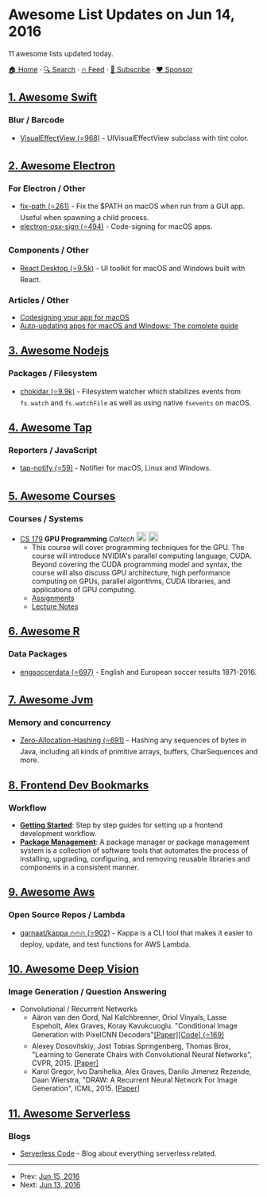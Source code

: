 # Awesome List Updates on Jun 14, 2016

11 awesome lists updated today.

[🏠 Home](/README.md) · [🔍 Search](https://www.trackawesomelist.com/search/) · [🔥 Feed](https://www.trackawesomelist.com/rss.xml) · [📮 Subscribe](https://trackawesomelist.us17.list-manage.com/subscribe?u=d2f0117aa829c83a63ec63c2f&id=36a103854c) · [❤️  Sponsor](https://github.com/sponsors/theowenyoung)



## [1. Awesome Swift](/content/matteocrippa/awesome-swift/README.md)

### Blur / Barcode

*   [VisualEffectView (⭐968)](https://github.com/efremidze/VisualEffectView) - UIVisualEffectView subclass with tint color.

## [2. Awesome Electron](/content/sindresorhus/awesome-electron/README.md)

### For Electron / Other

*   [fix-path (⭐261)](https://github.com/sindresorhus/fix-path) - Fix the $PATH on macOS when run from a GUI app. Useful when spawning a child process.
*   [electron-osx-sign (⭐494)](https://github.com/electron-userland/electron-osx-sign) - Code-signing for macOS apps.

### Components / Other

*   [React Desktop (⭐9.5k)](https://github.com/gabrielbull/react-desktop) - UI toolkit for macOS and Windows built with React.

### Articles / Other

*   [Codesigning your app for macOS](http://jbavari.github.io/blog/2015/08/14/codesigning-electron-applications/)
*   [Auto-updating apps for macOS and Windows: The complete guide](https://medium.com/@svilen/auto-updating-apps-for-windows-and-osx-using-electron-the-complete-guide-4aa7a50b904c)

## [3. Awesome Nodejs](/content/sindresorhus/awesome-nodejs/README.md)

### Packages / Filesystem

*   [chokidar (⭐9.9k)](https://github.com/paulmillr/chokidar) - Filesystem watcher which stabilizes events from `fs.watch` and `fs.watchFile` as well as using native `fsevents` on macOS.

## [4. Awesome Tap](/content/sindresorhus/awesome-tap/README.md)

### Reporters / JavaScript

*   [tap-notify (⭐59)](https://github.com/axross/tap-notify) - Notifier for macOS, Linux and Windows.

## [5. Awesome Courses](/content/prakhar1989/awesome-courses/README.md)

### Courses / Systems

*   [CS 179](http://courses.cms.caltech.edu/cs179/) **GPU Programming** *Caltech*  <img src="https://assets-cdn.github.com/images/icons/emoji/unicode/1f4bb.png" width="20" height="20" alt="Assignments" title="Assignments" /> <img src="https://assets-cdn.github.com/images/icons/emoji/unicode/1f4dd.png" width="20" height="20" alt="Lecture Notes" title="Lecture Notes" />
    *   This course will cover programming techniques for the GPU. The course will introduce NVIDIA's parallel computing language, CUDA. Beyond covering the CUDA programming model and syntax, the course will also discuss GPU architecture, high performance computing on GPUs, parallel algorithms, CUDA libraries, and applications of GPU computing.
    *   [Assignments](http://courses.cms.caltech.edu/cs179/)
    *   [Lecture Notes](http://courses.cms.caltech.edu/cs179/)

## [6. Awesome R](/content/qinwf/awesome-R/README.md)

### Data Packages

*   [engsoccerdata (⭐697)](https://github.com/jalapic/engsoccerdata) - English and European soccer results 1871-2016.

## [7. Awesome Jvm](/content/deephacks/awesome-jvm/README.md)

### Memory and concurrency

*   [Zero-Allocation-Hashing (⭐691)](https://github.com/OpenHFT/Zero-Allocation-Hashing) - Hashing any sequences of bytes in Java, including all kinds of primitive arrays, buffers, CharSequences and more.

## [8. Frontend Dev Bookmarks](/content/dypsilon/frontend-dev-bookmarks/README.md)

### Workflow

*   **[Getting Started](https://github.com/dypsilon/frontend-dev-bookmarks/blob/master/README.md/workflow/getting-started.md)**: Step by step guides for setting up a frontend development workflow.
*   **[Package Management](https://github.com/dypsilon/frontend-dev-bookmarks/blob/master/README.md/workflow/package-management.md)**: A package manager or package management system is a collection of software tools that automates the process of installing, upgrading, configuring, and removing reusable libraries and components in a consistent manner.

## [9. Awesome Aws](/content/donnemartin/awesome-aws/README.md)

### Open Source Repos / Lambda

*   [garnaat/kappa :fire::fire::fire: (⭐902)](https://github.com/garnaat/kappa) - Kappa is a CLI tool that makes it easier to deploy, update, and test functions for AWS Lambda.

## [10. Awesome Deep Vision](/content/kjw0612/awesome-deep-vision/README.md)

### Image Generation / Question Answering

*   Convolutional / Recurrent Networks
    *   Aäron van den Oord, Nal Kalchbrenner, Oriol Vinyals, Lasse Espeholt, Alex Graves, Koray Kavukcuoglu. "Conditional Image Generation with PixelCNN Decoders"[\[Paper\]](https://arxiv.org/pdf/1606.05328v2.pdf)[\[Code\] (⭐169)](https://github.com/kundan2510/pixelCNN)
    *   Alexey Dosovitskiy, Jost Tobias Springenberg, Thomas Brox, "Learning to Generate Chairs with Convolutional Neural Networks", CVPR, 2015. [\[Paper\]](http://www.cv-foundation.org/openaccess/content_cvpr_2015/papers/Dosovitskiy_Learning_to_Generate_2015_CVPR_paper.pdf)
    *   Karol Gregor, Ivo Danihelka, Alex Graves, Danilo Jimenez Rezende, Daan Wierstra, "DRAW: A Recurrent Neural Network For Image Generation", ICML, 2015. \[[Paper](https://arxiv.org/pdf/1502.04623v2.pdf)]

## [11. Awesome Serverless](/content/pmuens/awesome-serverless/README.md)

### Blogs

*   [Serverless Code](https://serverlesscode.com) - Blog about everything serverless related.

---

- Prev: [Jun 15, 2016](/content/2016/06/15/README.md)
- Next: [Jun 13, 2016](/content/2016/06/13/README.md)